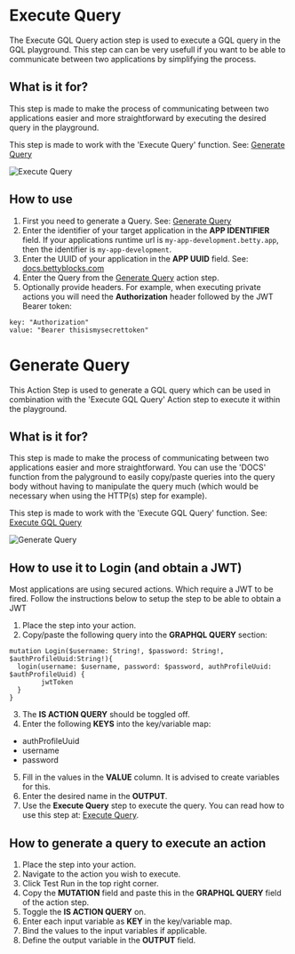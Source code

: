 # Execute Query
The Execute GQL Query action step is used to execute a GQL query in the GQL playground. 
This step can can be very usefull if you want to be able to communicate between two applications by simplifying the process.

## What is it for?
This step is made to make the process of communicating between two applications easier and more straightforward by
executing the desired query in the playground.

This step is made to work with the 'Execute Query' function. See: [Generate Query](https://github.com/degrootsam/generate-query)

![Execute Query](./public/Screenshot_1.png)

## How to use
1. First you need to generate a Query. See: [Generate Query](https://github.com/degrootsam/generate-query)
2. Enter the identifier of your target application in the **APP IDENTIFIER** field. If your applications runtime url is `my-app-development.betty.app`, then the identifier is `my-app-development`.
3. Enter the UUID of your application in the **APP UUID** field. See: [docs.bettyblocks.com](https://docs.bettyblocks.com/en/articles/5598064-locating-your-betty-blocks-application-id-uuid)
4. Enter the Query from the [Generate Query](https://github.com/degrootsam/generate-query) action step.
5. Optionally provide headers. For example, when executing private actions you will need the **Authorization** header followed by the JWT Bearer token:
   
```
key: "Authorization"
value: "Bearer thisismysecrettoken"
```

# Generate Query

This Action Step is used to generate a GQL query which can be used in combination with the 'Execute GQL Query' Action step to execute it within the playground.

## What is it for?

This step is made to make the process of communicating between two applications easier and more straightforward. You can use the 'DOCS' function from the palyground to easily copy/paste queries into the query body without having to manipulate the query much (which would be necessary when using the HTTP(s) step for example).

This step is made to work with the 'Execute GQL Query' function. See: [Execute GQL Query](https://github.com/degrootsam/generate-gql-query)

![Generate Query](./public/Screenshot_1.png)

## How to use it to Login (and obtain a JWT)

Most applications are using secured actions. Which require a JWT to be fired. Follow the instructions below to setup the step to be able to obtain a JWT

1. Place the step into your action.
2. Copy/paste the following query into the **GRAPHQL QUERY** section:

```
mutation Login($username: String!, $password: String!, $authProfileUuid:String!){
  login(username: $username, password: $password, authProfileUuid: $authProfileUuid) {
		jwtToken
  }
}
```

3. The **IS ACTION QUERY** should be toggled off.
4. Enter the following **KEYS** into the key/variable map:

- authProfileUuid
- username
- password

5. Fill in the values in the **VALUE** column. It is advised to create variables for this.
6. Enter the desired name in the **OUTPUT**.
7. Use the **Execute Query** step to execute the query. You can read how to use this step at: [Execute Query](https://github.com/degrootsam/generate-gql-query/blob/main/readme.md).

## How to generate a query to execute an action

1. Place the step into your action.
2. Navigate to the action you wish to execute.
3. Click Test Run in the top right corner.
4. Copy the **MUTATION** field and paste this in the **GRAPHQL QUERY** field of the action step.
5. Toggle the **IS ACTION QUERY** on.
6. Enter each input variable as **KEY** in the key/variable map.
7. Bind the values to the input variables if applicable.
8. Define the output variable in the **OUTPUT** field.